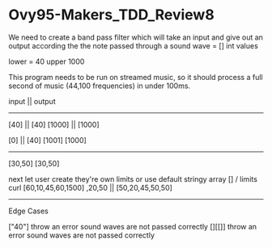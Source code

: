 # Ovy95-Makers_TDD_Review8

We need to create a band pass filter which will take an input and give out an output according the the note passed through
a sound wave  = []
int values 

lower = 40 
upper 1000 

This program needs to be run on streamed music, so it should process a full second of music (44,100 frequencies) in under 100ms.



input  || output
__________________
[40]      || [40]
[1000]     || [1000] 

[0]       || [40]
[1001]      [1000] 
________________________
[30,50]       [30,50]

next let user create they're own limits or use default 
stringy array []  / limits curl 
[60,10,45,60,1500]  ,20,50    || [50,20,45,50,50]
___________________

Edge Cases 

["40"]  throw an error sound waves are not passed correctly
[][[]] throw an error sound waves are not passed correctly